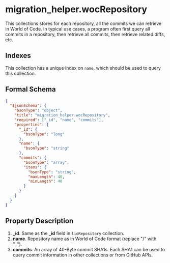 # migration_helper.wocRepository

This collections stores for each repository, all the commits we can retrieve in World of Code. In typical use cases, a program often first query all commits in a repository, then retrieve all commits, then retrieve related diffs, etc.

## Indexes

This collection has a unique index on `name`, which should be used to query this collection.

## Formal Schema

```json
{
  "$jsonSchema": {
    "bsonType": "object",
    "title": "migration_helper.wocRepository",
    "required": ["_id", "name", "commits"],
    "properties": {
      "_id": {
        "bsonType": "long"
      },
      "name": {
        "bsonType": "string"
      },
      "commits": {
        "bsonType": "array",
        "items": {
          "bsonType": "string",
          "maxLength": 40,
          "minLength": 40
        }
      }
    }
  }
}
```

## Property Description

1. **_id**. Same as the **_id** field in `lioRepository` collection.
2. **name**. Repository name as in World of Code format (replace "/" with "_").
3. **commits**. An array of 40-Byte commit SHA1s. Each SHA1 can be used to query commit information in other collections or from GitHub APIs.
